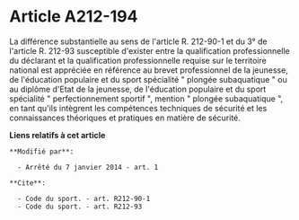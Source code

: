 # Article A212-194

La différence substantielle au sens de l'article R. 212-90-1 et du 3° de l'article R. 212-93 susceptible d'exister entre la
qualification professionnelle du déclarant et la qualification professionnelle requise sur le territoire national est
appréciée en référence au brevet professionnel de la jeunesse, de l'éducation populaire et du sport spécialité " plongée
subaquatique " ou au diplôme d'Etat de la jeunesse, de l'éducation populaire et du sport spécialité " perfectionnement
sportif ", mention " plongée subaquatique ", en tant qu'ils intègrent les compétences techniques de sécurité et les
connaissances théoriques et pratiques en matière de sécurité.

**Liens relatifs à cet article**

	**Modifié par**:

	  - Arrêté du 7 janvier 2014 - art. 1

	**Cite**:

	  - Code du sport. - art. R212-90-1
	  - Code du sport. - art. R212-93
